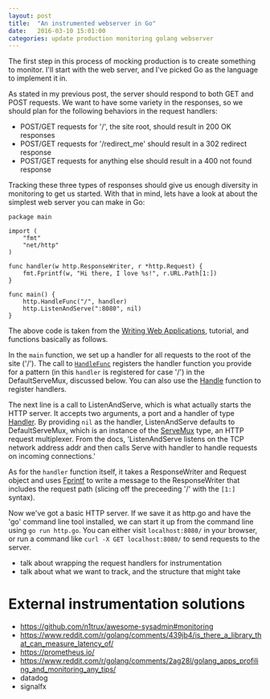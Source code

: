 ```yaml
---
layout: post
title:  "An instrumented webserver in Go"
date:   2016-03-10 15:01:00
categories: update production monitoring golang webserver
---
```

The first step in this process of mocking production is to create something to monitor. I'll start with the web server, and I've picked Go as the language to implement it in.

As stated in my previous post, the server should respond to both GET and POST requests. We want to have some variety in the responses, so we should plan for the following behaviors in the request handlers:

* POST/GET requests for '/', the site root, should result in 200 OK responses
* POST/GET requests for '/redirect_me' should result in a 302 redirect response
* POST/GET requests for anything else should result in a 400 not found response

Tracking these three types of responses should give us enough diversity in monitoring to get us started. With that in mind, lets have a look at about the simplest web server you can make in Go:

```
package main

import (
    "fmt"
    "net/http"
)

func handler(w http.ResponseWriter, r *http.Request) {
    fmt.Fprintf(w, "Hi there, I love %s!", r.URL.Path[1:])
}

func main() {
    http.HandleFunc("/", handler)
    http.ListenAndServe(":8080", nil)
}
```

The above code is taken from the [Writing Web Applications](https://golang.org/doc/articles/wiki/#tmp_3), tutorial, and functions basically as follows.

In the `main` function, we set up a handler for all requests to the root of the site ('/'). The call to [`HandleFunc`](https://golang.org/pkg/net/http/#HandleFunc) registers the handler function you provide for a pattern (in this `handler` is registered for case '/') in the DefaultServeMux, discussed below. You can also use the [Handle](https://golang.org/pkg/net/http/#Handle) function to register handlers.

The next line is a call to ListenAndServe, which is what actually starts the HTTP server. It accepts two arguments, a port and a handler of type [Handler](https://golang.org/pkg/net/http/#Handler). By providing `nil` as the handler, ListenAndServe defaults to DefaultServeMux, which is an instance of the [ServeMux](https://golang.org/pkg/net/http/#ServeMux) type, an HTTP request multiplexer. From the docs, 'ListenAndServe listens on the TCP network address addr and then calls Serve with handler to handle requests on incoming connections.'

As for the `handler` function itself, it takes a ResponseWriter and Request object and uses [Fprintf](https://golang.org/pkg/fmt/#Fprintf) to write a message to the ResponseWriter that includes the request path (slicing off the preceeding '/' with the `[1:]` syntax).

Now we've got a basic HTTP server. If we save it as http.go and have the 'go' command line tool installed, we can start it up from the command line using `go run http.go`. You can either visit `localhost:8080/` in your browser, or run a command like `curl -X GET localhost:8080/` to send requests to the server.

- talk about wrapping the request handlers for instrumentation
- talk about what we want to track, and the structure that might take


External instrumentation solutions
===
* https://github.com/n1trux/awesome-sysadmin#monitoring
* https://www.reddit.com/r/golang/comments/439jb4/is_there_a_library_that_can_measure_latency_of/
* https://prometheus.io/
* https://www.reddit.com/r/golang/comments/2ag28l/golang_apps_profiling_and_monitoring_any_tips/
* datadog
* signalfx
